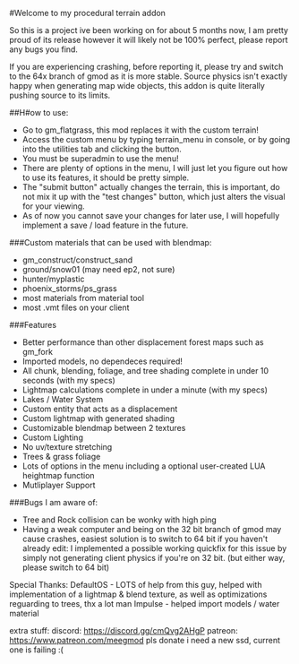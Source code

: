 #Welcome to my procedural terrain addon

So this is a project ive been working on for about 5 months now, I am pretty proud of its release however it will likely not be 100% perfect, please report any bugs you find.

If you are experiencing crashing, before reporting it, please try and switch to the 64x branch of gmod as it is more stable. Source physics isn't exactly happy when generating map wide objects, this addon is quite literally pushing source to its limits.

##H#ow to use:
- Go to gm_flatgrass, this mod replaces it with the custom terrain!
- Access the custom menu by typing terrain_menu in console, or by going into the utilities tab and clicking the button.
- You must be superadmin to use the menu!
- There are plenty of options in the menu, I will just let you figure out how to use its features, it should be pretty simple.
- The "submit button" actually changes the terrain, this is important, do not mix it up with the "test changes" button, which just alters the visual for your viewing.
- As of now you cannot save your changes for later use, I will hopefully implement a save / load feature in the future.

###Custom materials that can be used with blendmap:
- gm_construct/construct_sand
- ground/snow01 (may need ep2, not sure)
- hunter/myplastic
- phoenix_storms/ps_grass
- most materials from material tool
- most .vmt files on your client

###Features
- Better performance than other displacement forest maps such as gm_fork
- Imported models, no dependeces required!
- All chunk, blending, foliage, and tree shading complete in under 10 seconds (with my specs)
- Lightmap calculations complete in under a minute (with my specs)
- Lakes / Water System
- Custom entity that acts as a displacement
- Custom lightmap with generated shading
- Customizable blendmap between 2 textures
- Custom Lighting
- No uv/texture stretching
- Trees & grass foliage
- Lots of options in the menu including a optional user-created LUA heightmap function
- Mutliplayer Support

###Bugs I am aware of:
- Tree and Rock collision can be wonky with high ping
- Having a weak computer and being on the 32 bit branch of gmod may cause crashes, easiest solution is to switch to 64 bit if you haven't already
edit: I implemented a possible working quickfix for this issue by simply not generating client physics if you're on 32 bit. (but either way, please switch to 64 bit)

Special Thanks:
DefaultOS - LOTS of help from this guy, helped with implementation of a lightmap & blend texture, as well as optimizations reguarding to trees, thx a lot man
Impulse - helped import models / water material

extra stuff:
discord: https://discord.gg/cmQvg2AHgP
patreon: https://www.patreon.com/meegmod
pls donate i need a new ssd, current one is failing :(

